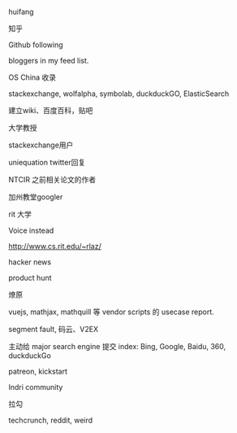 huifang

知乎

Github following

bloggers in my feed list.

OS China 收录

stackexchange, wolfalpha, symbolab, duckduckGO, ElasticSearch

建立wiki、百度百科，贴吧

大学教授

stackexchange用户

uniequation twitter回复

NTCIR 之前相关论文的作者

加州教堂googler

rit 大学

Voice instead

http://www.cs.rit.edu/~rlaz/

hacker news

product hunt

燎原

vuejs, mathjax, mathquill 等 vendor scripts 的 usecase report.

segment fault, 码云、V2EX

主动给 major search engine 提交 index: Bing, Google, Baidu, 360, duckduckGo

patreon, kickstart

Indri community

拉勾

techcrunch, reddit, weird
